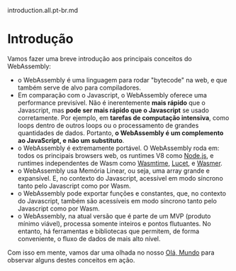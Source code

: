 introduction.all.pt-br.md

# Introdução

Vamos fazer uma breve introdução aos principais conceitos do WebAssembly:

- o WebAssembly é uma linguagem para rodar "bytecode" na web, e que também serve de alvo para compiladores.
- Em comparação com o Javascript, o WebAssembly oferece uma performance previsível. Não é inerentemente **mais rápido** que o Javascript, mas **pode ser mais rápido que o Javascript** se usado corretamente. Por ejemplo, em **tarefas de computação intensiva**, como loops dentro de outros loops ou o processamento de grandes quantidades de dados. Portanto, **o WebAssembly é um complemento ao JavaScript, e não um substituto**.
- o WebAssembly é extremamente portável. O WebAssembly roda em: todos os principais browsers web, os runtimes V8 como [Node.js](https://nodejs.org/en/), e runtimes independentes de Wasm como [Wasmtime](https://wasmtime.dev/), [Lucet](https://github.com/bytecodealliance/lucet), e [Wasmer](https://github.com/wasmerio/wasmer).
- o WebAssembly usa Memória Linear, ou seja, uma array grande e expansível. E, no contexto do Javascript, acessível em modo síncrono tanto pelo Javascript como por Wasm.
- o WebAssembly pode exportar funções e constantes, que, no contexto do Javascript, também são acessíveis em modo síncrono tanto pelo Javascript como por Wasm.
- o WebAssembly, na atual versão que é parte de um MVP (produto mínimo viável), processa somente inteiros e pontos flutuantes. No entanto, há ferramentas e bibliotecas que permitem, de forma conveniente, o fluxo de dados de mais alto nível.

Com isso em mente, vamos dar uma olhada no nosso [Olá, Mundo](/example-redirect?exampleName=hello-world) para observar alguns destes conceitos em ação.
